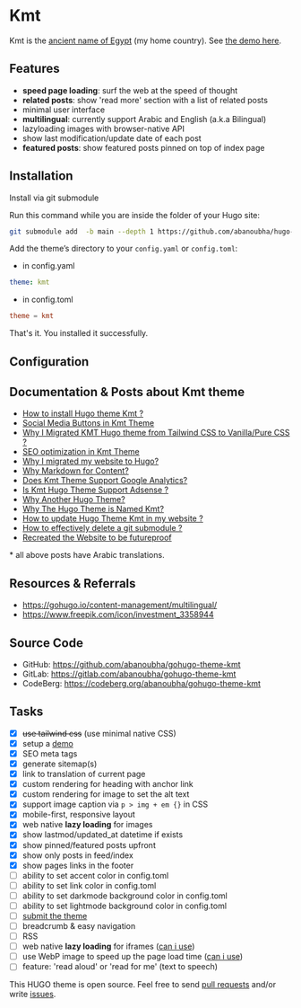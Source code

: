 # Kmt

Kmt is the [ancient name of Egypt](https://en.wikipedia.org/wiki/Egypt#Names) (my home country). See [the demo here](https://abanoubhanna.com/).

## Features

- __speed page loading__: surf the web at the speed of thought
- __related posts__: show 'read more' section with a list of related posts
- minimal user interface
- __multilingual__: currently support Arabic and English (a.k.a Bilingual)
- lazyloading images with browser-native API
- show last modification/update date of each post
- __featured posts__: show featured posts pinned on top of index page

## Installation

Install via git submodule

Run this command while you are inside the folder of your Hugo site:

```sh
git submodule add  -b main --depth 1 https://github.com/abanoubha/hugo-theme-kmt.git themes/kmt
```

Add the theme’s directory to your `config.yaml` or `config.toml`:

- in config.yaml

```yaml
theme: kmt
```

- in config.toml

```toml
theme = kmt
```

That's it. You installed it successfully.

## Configuration

## Documentation & Posts about Kmt theme

- [How to install Hugo theme Kmt ?](https://abanoubhanna.com/posts/install-hugo-theme-kmt/)
- [Social Media Buttons in Kmt Theme](https://abanoubhanna.com/posts/social-media-buttons-in-kmt/)
- [Why I Migrated KMT Hugo theme from Tailwind CSS to Vanilla/Pure CSS ?](https://abanoubhanna.com/posts/why-migrate-tailwind-pure-css/)
- [SEO optimization in Kmt Theme](https://abanoubhanna.com/posts/kmt-theme-for-seo/)
- [Why I migrated my website to Hugo?](https://abanoubhanna.com/posts/why-hugo/)
- [Why Markdown for Content?](https://abanoubhanna.com/posts/why-markdown-for-content/)
- [Does Kmt Theme Support Google Analytics?](https://abanoubhanna.com/posts/is-kmt-hugo-theme-support-google-analytics/)
- [Is Kmt Hugo Theme Support Adsense ?](https://abanoubhanna.com/posts/is-kmt-hugo-theme-support-adsense/)
- [Why Another Hugo Theme?](https://abanoubhanna.com/posts/why-another-hugo-theme/)
- [Why The Hugo Theme is Named Kmt?](https://abanoubhanna.com/posts/why-kmt-name/)
- [How to update Hugo Theme Kmt in my website ?](https://abanoubhanna.com/posts/update-hugo-theme-kmt/)
- [How to effectively delete a git submodule ?](https://abanoubhanna.com/posts/delete-git-submodule/)
- [Recreated the Website to be futureproof](https://abanoubhanna.com/posts/recreated-the-website/)

\* all above posts have Arabic translations.

## Resources & Referrals

- <https://gohugo.io/content-management/multilingual/>
- <https://www.freepik.com/icon/investment_3358944>

## Source Code

- GitHub: <https://github.com/abanoubha/gohugo-theme-kmt>
- GitLab: <https://gitlab.com/abanoubha/gohugo-theme-kmt>
- CodeBerg: <https://codeberg.org/abanoubha/gohugo-theme-kmt>

## Tasks

- [x] ~~use tailwind css~~ (use minimal native CSS)
- [x] setup a [demo](https://AbanoubHanna.com/)
- [x] SEO meta tags
- [x] generate sitemap(s)
- [x] link to translation of current page
- [x] custom rendering for heading with anchor link
- [x] custom rendering for image to set the alt text
- [x] support image caption via `p > img + em {}` in CSS
- [x] mobile-first, responsive layout
- [x] web native __lazy loading__ for images
- [x] show lastmod/updated_at datetime if exists
- [x] show pinned/featured posts upfront
- [x] show only posts in feed/index
- [x] show pages links in the footer
- [ ] ability to set accent color in config.toml
- [ ] ability to set link color in config.toml
- [ ] ability to set darkmode background color in config.toml
- [ ] ability to set lightmode background color in config.toml
- [ ] [submit the theme](https://gohugo.io/contribute/themes/)
- [ ] breadcrumb & easy navigation
- [ ] RSS
- [ ] web native __lazy loading__ for iframes ([can i use](https://caniuse.com/#feat=loading-lazy-attr))
- [ ] use WebP image to speed up the page load time ([can i use](https://caniuse.com/#feat=webp))
- [ ] feature: 'read aloud' or 'read for me' (text to speech)

This HUGO theme is open source. Feel free to send [pull requests](https://github.com/abanoubha/gohugo-theme-kmt/pulls) and/or write [issues](https://github.com/abanoubha/gohugo-theme-kmt/issues).
